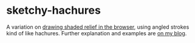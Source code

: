 # sketchy-hachures

A variation on [drawing shaded relief in the browser](https://github.com/awoodruff/canvas-shaded-relief), using angled strokes kind of like hachures. Further explanation and examples are [on my blog](http://andywoodruff.com/blog/hachures-and-sketchy-relief-maps/).
